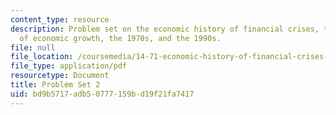 ```yaml
---
content_type: resource
description: Problem set on the economic history of financial crises, the Golden Age
  of economic growth, the 1970s, and the 1990s.
file: null
file_location: /coursemedia/14-71-economic-history-of-financial-crises-fall-2009/bd9b5717adb50777159bd19f21fa7417_MIT14_71F09_pset2.pdf
file_type: application/pdf
resourcetype: Document
title: Problem Set 2
uid: bd9b5717-adb5-0777-159b-d19f21fa7417
---
```

